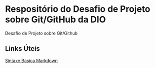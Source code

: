 # Respositório do Desafio de Projeto sobre Git/GitHub da DIO
Desafio de Projeto sobre Git/Github

## Links Úteis
[Sintaxe Basica Markdown](https://www.markdownguide.org/basic-syntax/)
